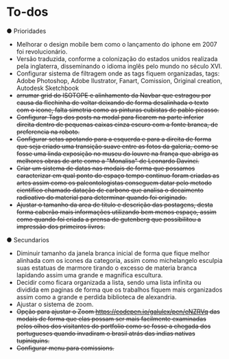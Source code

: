 # To-dos

● Prioridades

- Melhorar o design mobile bem como o lançamento do iphone em 2007 foi revolucionário.
- Versão traduzida, conforme a colonização do estados unidos realizada pela inglaterra, disseminando o idioma inglês pelo mundo no século XVI.
- Configurar sistema de filtragem onde as tags fiquem organizadas, tags: Adobe Photoshop, Adobe Ilustrator, Fanart, Comission, Original creation, Autodesk Sketchbook
- ~~arrumar grid do ISOTOPE e alinhamento da Navbar que estragou por causa da flechinha de voltar deixando de forma desalinhada o texto com o icone, falta simetria como as pinturas cubistas de pablo picasso.~~
- ~~Configurar Tags dos posts na modal para ficarem na parte inferior direita dentro de pequenas caixas cinza escuro com a fonte branca, de preferencia na roboto.~~
- ~~Configurar setas apotando para a esquerda e para a direita de forma que seja criado uma transição suave entre as fotos da galeria, como se fosse uma linda exposição no museu do louvre na frança que abriga as melhores obras de arte como a "Monalisa" de Leonardo Davinci.~~
- ~~Criar um sistema de datas nas modais de forma que possamos caracterizar em qual ponto do espaço tempo continuo foram criadas as artes assim como os paleontologistas conseguem datar pelo metodo cientifico chamado datação de carbono que analisa o decaimento radioativo do material para determinar quando foi originado.~~
- ~~Ajustar o tamanho da area de titulo e descrição das postagens, desta forma caberão mais informações utilizando bem menos espaço, assim como quando foi criada a prensa de gutenberg que possibilitou a impressão dos primeiros livros.~~

● Secundarios

- Diminuir tamanho da janela branca inicial de forma que fique melhor alinhada com os icones da categoria, assim como michelangelo esculpia suas estatuas de marmore tirando o excesso de materia branca lapidando assim uma grande e magnifica escultura.
- Decidir como ficara organizada a lista, sendo uma lista infinita ou dividida em paginas de forma que os trabalhos fiquem mais organizados assim como a grande e perdida biblioteca de alexandria.
- Ajustar o sistema de zoom.
- ~~Opção para ajustar o Zoom https://codepen.io/galulex/pen/eNZRVq das modais de forma que elas possam ser mais facilmente examinadas pelos olhos dos visitantes do portfolio como se fosse a chegada dos portugueses quando invadiram o brasil atrás das indias nativas tupiniquins.~~
- ~~Configurar menu para comissions.~~
